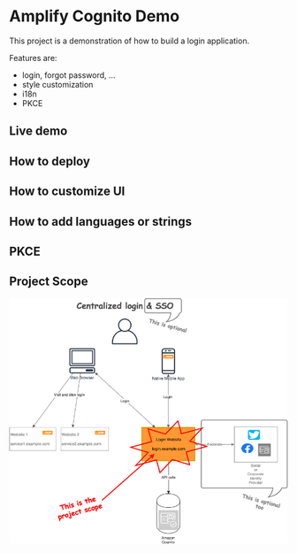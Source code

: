 # Amplify Cognito Demo

This project is a demonstration of how to build a login application.

Features are:

* login, forgot password, ...
* style customization
* i18n
* PKCE

## Live demo

## How to deploy

## How to customize UI

## How to add languages or strings

## PKCE

## Project Scope
![Projet Scope Image](Documentation/Images/Simplified%20Project%20Scope.png "Simplified Project Scope")
